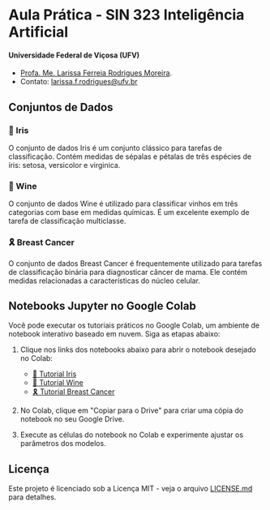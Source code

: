 # Aula Prática - SIN 323 Inteligência Artificial
#### Universidade Federal de Viçosa (UFV)

* [Profa. Me. Larissa Ferreia Rodrigues Moreira](https://larissafrodrigues.github.io).
* Contato: [larissa.f.rodrigues@ufv.br](mailto:larissa.f.rodrigues@ufv.br)

## Conjuntos de Dados

### :tulip: Iris

O conjunto de dados Iris é um conjunto clássico para tarefas de classificação. Contém medidas de sépalas e pétalas de três espécies de íris: setosa, versicolor e virginica.

### :wine_glass: Wine

O conjunto de dados Wine é utilizado para classificar vinhos em três categorias com base em medidas químicas. É um excelente exemplo de tarefa de classificação multiclasse.

### 🎗️ Breast Cancer

O conjunto de dados Breast Cancer é frequentemente utilizado para tarefas de classificação binária para diagnosticar câncer de mama. Ele contém medidas relacionadas a características do núcleo celular.

## Notebooks Jupyter no Google Colab

Você pode executar os tutoriais práticos no Google Colab, um ambiente de notebook interativo baseado em nuvem. Siga as etapas abaixo:

1. Clique nos links dos notebooks abaixo para abrir o notebook desejado no Colab:
   - [:tulip: Tutorial Iris](https://github.com/larissafrodrigues/SIN323-PraticaML/blob/main/Tutorial_Iris.ipynb)
   - [:wine_glass: Tutorial Wine](https://github.com/larissafrodrigues/SIN323-PraticaML/blob/main/Wine_Tutorial_Sklearn.ipynb)
   - [🎗️ Tutorial Breast Cancer](https://github.com/larissafrodrigues/SIN323-PraticaML/blob/main/Tutorial_BreastCancer.ipynb)

2. No Colab, clique em "Copiar para o Drive" para criar uma cópia do notebook no seu Google Drive.

3. Execute as células do notebook no Colab e experimente ajustar os parâmetros dos modelos.

## Licença

Este projeto é licenciado sob a Licença MIT - veja o arquivo [LICENSE.md](LICENSE.md) para detalhes.
